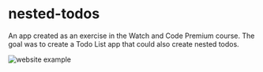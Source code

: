 # nested-todos
An app created as an exercise in the Watch and Code Premium course. The goal was to create a Todo List app that could also create nested todos.

![website example](https://github.com/jordanvidrine/nested-todos/blob/master/Nested%20Todo%20App%20Example.gif)

